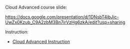 Cloud Advanced course slide:

https://docs.google.com/presentation/d/1DNsbT4ibJic-UwZx0Kzub_C9A2zbM3Bn7irVzHg6zkA/edit?usp=sharing

Instruction:

* [Cloud Advanced Instruction](Instructions.md)



